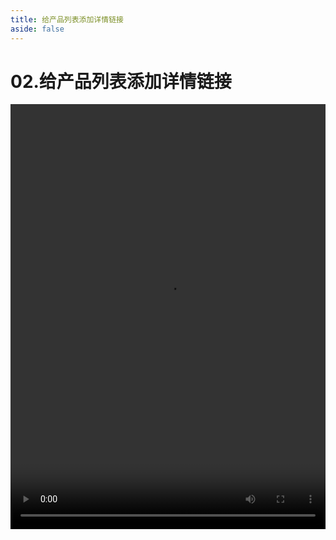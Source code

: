 ```yaml
---
title: 给产品列表添加详情链接
aside: false
---
```


# 02.给产品列表添加详情链接

<video autoplay src="http://qn.chinavanes.com/nodejs/module-9/02.给产品列表添加详情链接.mp4" controls controlsList="nodownload" width="100%" height="680"/>

